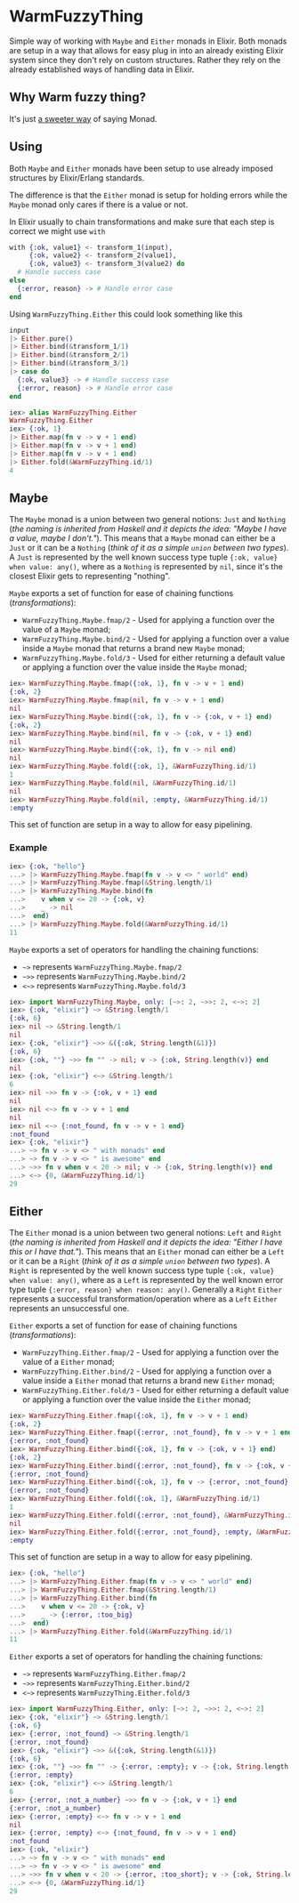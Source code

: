# WarmFuzzyThing

Simple way of working with `Maybe` and `Either` monads in Elixir. Both monads are setup in a way that allows for easy plug in into an already existing Elixir system since they don't rely on custom structures. Rather they rely on the already established ways of handling data in Elixir.

## Why Warm fuzzy thing?
It's just [a sweeter way](https://www.urbandictionary.com/define.php?term=Warm%20Fuzzy%20Thing) of saying Monad.

## Using
Both `Maybe` and `Either` monads have been setup to use already imposed structures by Elixir/Erlang standards.

The difference is that the `Either` monad is setup for holding errors while the `Maybe` monad only cares if there is a value or not.

In Elixir usually to chain transformations and make sure that each step is correct we might use `with`

```elixir
with {:ok, value1} <- transform_1(input),
     {:ok, value2} <- transform_2(value1),
     {:ok, value3} <- transform_3(value2) do
  # Handle success case
else 
  {:error, reason} -> # Handle error case
end
```

Using `WarmFuzzyThing.Either` this could look something like this
```elixir
input
|> Either.pure()
|> Either.bind(&transform_1/1)
|> Either.bind(&transform_2/1)
|> Either.bind(&transform_3/1)
|> case do
  {:ok, value3} -> # Handle success case
  {:error, reason} -> # Handle error case
end
```

```elixir
iex> alias WarmFuzzyThing.Either
WarmFuzzyThing.Either
iex> {:ok, 1}
|> Either.map(fn v -> v + 1 end)
|> Either.map(fn v -> v + 1 end)
|> Either.map(fn v -> v + 1 end)
|> Either.fold(&WarmFuzzyThing.id/1)
4
```

## Maybe
The `Maybe` monad is a union between two general notions: `Just` and `Nothing` (_the naming is inherited from Haskell and it depicts the idea: "Maybe I have a value, maybe I don't."_).
This means that a `Maybe` monad can either be a `Just` or it can be a `Nothing` (_think of it as a simple `union` between two types_).
A `Just` is represented by the well known success type tuple `{:ok, value} when value: any()`,
where as a `Nothing` is represented by `nil`, since it's the closest Elixir gets to representing "nothing".

`Maybe` exports a set of function for ease of chaining functions (_transformations_):
  - `WarmFuzzyThing.Maybe.fmap/2` - Used for applying a function over the value of a `Maybe` monad;
  - `WarmFuzzyThing.Maybe.bind/2` - Used for applying a function over a value inside a `Maybe` monad that returns a brand new `Maybe` monad;
  - `WarmFuzzyThing.Maybe.fold/3` - Used for either returning a default value or applying a function over the value inside the `Maybe` monad;


```elixir
iex> WarmFuzzyThing.Maybe.fmap({:ok, 1}, fn v -> v + 1 end)
{:ok, 2}
iex> WarmFuzzyThing.Maybe.fmap(nil, fn v -> v + 1 end)
nil
iex> WarmFuzzyThing.Maybe.bind({:ok, 1}, fn v -> {:ok, v + 1} end)
{:ok, 2}
iex> WarmFuzzyThing.Maybe.bind(nil, fn v -> {:ok, v + 1} end)
nil
iex> WarmFuzzyThing.Maybe.bind({:ok, 1}, fn v -> nil end)
nil
iex> WarmFuzzyThing.Maybe.fold({:ok, 1}, &WarmFuzzyThing.id/1)
1
iex> WarmFuzzyThing.Maybe.fold(nil, &WarmFuzzyThing.id/1)
nil
iex> WarmFuzzyThing.Maybe.fold(nil, :empty, &WarmFuzzyThing.id/1)
:empty
```

This set of function are setup in a way to allow for easy pipelining.

### Example
```elixir
iex> {:ok, "hello"}
...> |> WarmFuzzyThing.Maybe.fmap(fn v -> v <> " world" end)
...> |> WarmFuzzyThing.Maybe.fmap(&String.length/1)
...> |> WarmFuzzyThing.Maybe.bind(fn
...>    v when v <= 20 -> {:ok, v}
...>    _ -> nil
...>  end)
...> |> WarmFuzzyThing.Maybe.fold(&WarmFuzzyThing.id/1)
11
```
`Maybe` exports a set of operators for handling the chaining functions:
  - `~>` represents `WarmFuzzyThing.Maybe.fmap/2`
  - `~>>` represents `WarmFuzzyThing.Maybe.bind/2`
  - `<~>` represents `WarmFuzzyThing.Maybe.fold/3`

```elixir
iex> import WarmFuzzyThing.Maybe, only: [~>: 2, ~>>: 2, <~>: 2]
iex> {:ok, "elixir"} ~> &String.length/1
{:ok, 6}
iex> nil ~> &String.length/1
nil
iex> {:ok, "elixir"} ~>> &({:ok, String.length(&1)})
{:ok, 6}
iex> {:ok, ""} ~>> fn "" -> nil; v -> {:ok, String.length(v)} end
nil
iex> {:ok, "elixir"} <~> &String.length/1
6
iex> nil ~>> fn v -> {:ok, v + 1} end
nil
iex> nil <~> fn v -> v + 1 end
nil
iex> nil <~> {:not_found, fn v -> v + 1 end}
:not_found
iex> {:ok, "elixir"}
...> ~> fn v -> v <> " with monads" end
...> ~> fn v -> v <> " is awesome" end
...> ~>> fn v when v < 20 -> nil; v -> {:ok, String.length(v)} end
...> <~> {0, &WarmFuzzyThing.id/1}
29
```

## Either
The `Either` monad is a union between two general notions: `Left` and `Right` (_the naming is inherited from Haskell and it depicts the idea: "Either I have this or I have that."_).
This means that an `Either` monad can either be a `Left` or it can be a `Right` (_think of it as a simple `union` between two types_).
A `Right` is represented by the well known success type tuple `{:ok, value} when value: any()`,
where as a `Left` is represented by the well known error type tuple `{:error, reason} when reason: any()`.
Generally a `Right` `Either` represents a successful transformation/operation where as a `Left` `Either` represents an unsuccessful one.

`Either` exports a set of function for ease of chaining functions (_transformations_):
  - `WarmFuzzyThing.Either.fmap/2` - Used for applying a function over the value of a `Either` monad;
  - `WarmFuzzyThing.Either.bind/2` - Used for applying a function over a value inside a `Either` monad that returns a brand new `Either` monad;
  - `WarmFuzzyThing.Either.fold/3` - Used for either returning a default value or applying a function over the value inside the `Either` monad;

```elixir
iex> WarmFuzzyThing.Either.fmap({:ok, 1}, fn v -> v + 1 end)
{:ok, 2}
iex> WarmFuzzyThing.Either.fmap({:error, :not_found}, fn v -> v + 1 end)
{:error, :not_found}
iex> WarmFuzzyThing.Either.bind({:ok, 1}, fn v -> {:ok, v + 1} end)
{:ok, 2}
iex> WarmFuzzyThing.Either.bind({:error, :not_found}, fn v -> {:ok, v + 1} end)
{:error, :not_found}
iex> WarmFuzzyThing.Either.bind({:ok, 1}, fn v -> {:error, :not_found} end)
{:error, :not_found}
iex> WarmFuzzyThing.Either.fold({:ok, 1}, &WarmFuzzyThing.id/1)
1
iex> WarmFuzzyThing.Either.fold({:error, :not_found}, &WarmFuzzyThing.id/1)
nil
iex> WarmFuzzyThing.Either.fold({:error, :not_found}, :empty, &WarmFuzzyThing.id/1)
:empty
```

This set of function are setup in a way to allow for easy pipelining.

```elixir
iex> {:ok, "hello"}
...> |> WarmFuzzyThing.Either.fmap(fn v -> v <> " world" end)
...> |> WarmFuzzyThing.Either.fmap(&String.length/1)
...> |> WarmFuzzyThing.Either.bind(fn
...>    v when v <= 20 -> {:ok, v}
...>    _ -> {:error, :too_big}
...>  end)
...> |> WarmFuzzyThing.Either.fold(&WarmFuzzyThing.id/1)
11
```

`Either` exports a set of operators for handling the chaining functions:
  - `~>` represents `WarmFuzzyThing.Either.fmap/2`
  - `~>>` represents `WarmFuzzyThing.Either.bind/2`
  - `<~>` represents `WarmFuzzyThing.Either.fold/3`

```elixir
iex> import WarmFuzzyThing.Either, only: [~>: 2, ~>>: 2, <~>: 2]
iex> {:ok, "elixir"} ~> &String.length/1
{:ok, 6}
iex> {:error, :not_found} ~> &String.length/1
{:error, :not_found}
iex> {:ok, "elixir"} ~>> &({:ok, String.length(&1)})
{:ok, 6}
iex> {:ok, ""} ~>> fn "" -> {:error, :empty}; v -> {:ok, String.length(v)} end
{:error, :empty}
iex> {:ok, "elixir"} <~> &String.length/1
6
iex> {:error, :not_a_number} ~>> fn v -> {:ok, v + 1} end
{:error, :not_a_number}
iex> {:error, :empty} <~> fn v -> v + 1 end
nil
iex> {:error, :empty} <~> {:not_found, fn v -> v + 1 end}
:not_found
iex> {:ok, "elixir"}
...> ~> fn v -> v <> " with monads" end
...> ~> fn v -> v <> " is awesome" end
...> ~>> fn v when v < 20 -> {:error, :too_short}; v -> {:ok, String.length(v)} end
...> <~> {0, &WarmFuzzyThing.id/1}
29
```